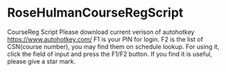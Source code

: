 # RoseHulmanCourseRegScript
CourseReg Script
Please download current verison of autohotkey
https://www.autohotkey.com/
F1 is your PIN for login.
F2 is the list of CSN(course number), you may find them on schedule lookup. 
For using it, click the field of input and press the F1/F2 button.
If you find it is useful, please give a star mark.
